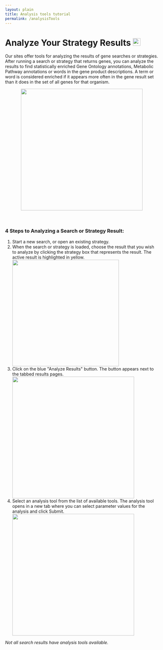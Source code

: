 ```yaml
---
layout: plain
title: Analysis tools tutorial
permalink: /analysisTools
---
```

<div id="ce-static-content">
<h1>Analyze Your Strategy Results <a href="https://www.youtube.com/watch?v=npgkkychkrI" class="new-window">
  <img src="/a/images/camera.png"  width="25px" /></a></h1>

<div style="font-sze:130%">
  <p>Our sites offer tools for analyzing the results of gene searches or strategies.
  After running a search or strategy that returns genes, you can analyze the results to find
  statistically enriched Gene Ontology annotations, Metabolic Pathway annotations or words
  in the gene product descriptions. A term or word is considered enriched if it appears more
  often in the gene result set than it does in the set of all genes for that organism.  </p>

  <div style="text-align:center">
    <img src="/a/images/Overall.jpg"  width="400px" />
  </div>
  <br><br>

  <h3> 4 Steps to Analyzing a Search or Strategy Result:</h3>
  <div>
      <ol>
        <li>Start a new search, or open an existing strategy.</li>
        <li>When the search or strategy is loaded,
          choose the result that you wish to analyze by clicking the
          strategy box that represents the result.
          The active result is highlighted in yellow.
          <div><img src="/a/images/choose_result.jpg"  width="350px" /></div></li>
        <li>Click on the blue "Analyze Results" button. The button appears next to the tabbed results pages.
          <div><img src="/a/images/click_button.jpg"  width="400px" /></div></li>
        <li>Select an analysis tool from the list of available tools. The analysis tool opens in a new tab where you can
          select parameter values for the analysis and click Submit.
          <div><img src="/a/images/choose_analysis.jpg"  width="400px" /></div></li>
      </ol>
      <em>Not all search results have analysis tools available.</em>
  </div>
</div>

</div>
